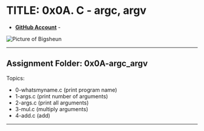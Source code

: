 # TITLE: 0x0A. C - argc, argv

- __[GitHub Account](github.com/Bigsheun)__ - 



 ![Picture of Bigsheun](https://avatars.githubusercontent.com/u/88635898?s=120&v=4 "Bigsheun")
___
## Assignment Folder: 0x0A-argc_argv

Topics:
 - 0-whatsmyname.c (print program name)
 - 1-args.c (print number of arguments)
 - 2-args.c (print all arguments)
 - 3-mul.c 	(multiply arguments)
 - 4-add.c  (add)
___
